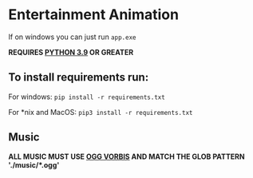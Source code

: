 # Entertainment Animation

If on windows you can just run `app.exe`

**REQUIRES [PYTHON 3.9](https://www.python.org/downloads/) OR GREATER**
## To install requirements run:
For windows:
`pip install -r requirements.txt`

For *nix and MacOS: 
`pip3 install -r requirements.txt`


## Music
**ALL MUSIC MUST USE [OGG VORBIS](https://xiph.org/vorbis/) AND MATCH THE GLOB PATTERN './music/*.ogg'**